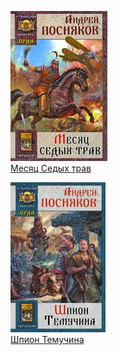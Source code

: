 ![](Месяц%20Седых%20трав.jpg)  
[Месяц Седых трав](Месяц%20Седых%20трав.md)

![](Шпион%20Темучина.jpg)  
[Шпион Темучина](Шпион%20Темучина.md)
